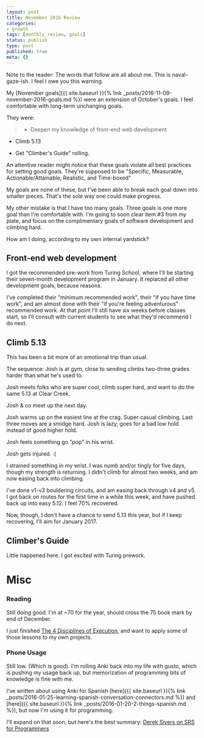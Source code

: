 ```yaml
---
layout: post
title: November 2016 Review
categories:
- growth
tags: [monthly_review, goals]
status: publish
type: post
published: true
meta: {}
---
```




Note to the reader: The words that follow are all about me. This is naval-gaze-ish. I feel I owe you this warning.



My [November goals]({{ site.baseurl }}{% link _posts/2016-11-09-november-2016-goals.md %}) were an extension of October's goals. I feel comfortable with long-term unchanging goals.



They were:


>* Deepen my knowledge of front-end web development


* Climb 5.13


* Get "Climber's Guide" rolling.



An attentive reader might notice that these goals violate all best practices for setting good goals. They're supposed to be "Specific, Measurable, Actionable/Attainable, Realistic, and Time-boxed"



My goals are none of these, but I've been able to break each goal down into smaller pieces. That's the sole way one could make progress.



My other mistake is that I have too many goals. Three goals is one more goal than I'm comfortable with. I'm going to soon clear item #3 from my plate, and focus on the complimentary goals of software development and climbing hard.



How am I doing, according to my own internal yardstick?


## Front-end web development



I got the recommended pre-work from Turing School, where I'll be starting their seven-month development program in January. It replaced all other development goals, because reasons.



I've completed their "minimum recommended work", their "if you have time work", and am almost done with their "if you're feeling adventurous" recommended work. At that point I'll still have six weeks before classes start, so I'll consult with current students to see what they'd recommend I do next.


## Climb 5.13



This has been a bit more of an emotional trip than usual.



The sequence: Josh is at gym, close to sending climbs two-three grades harder than what he's used to.



Josh meets folks who are super cool, climb super hard, and want to do the same 5.13 at Clear Creek.



Josh & co meet up the next day.



Josh warms up on the easiest line at the crag. Super casual climbing. Last three moves are a smidge hard. Josh is lazy, goes for a bad low hold instead of good higher hold.



Josh feels something go "pop" in his wrist.



Josh gets injured. :(



I strained something in my wrist. I was numb and/or tingly for five days, though my strength is returning. I didn't climb for almost two weeks, and am now easing back into climbing.



I've done v1-v3 bouldering circuits, and am easing back through v4 and v5. I got back on routes for the first time in a while this week, and have pushed back up into easy 5.12. I feel 70% recovered.



Now, though, I don't have a chance to send 5.13 this year, but if I keep recovering, I'll aim for January 2017.


## Climber's Guide



Little happened here. I got excited with Turing prework.


# Misc


### Reading



Still doing good. I'm at ~70 for the year, should cross the 75 book mark by end of December.



I just finished
[The 4 Disciplines of Execution](https://www.amazon.com/Disciplines-Execution-Achieving-Wildly-Important/dp/1491517751), and want to apply some of those lessons to my own projects.


### Phone Usage



Still low. (Which is good). I'm rolling Anki back into my life with gusto, which is pushing my usage back up, but memorization of programming bits of knowledge is fine with me.



I've written about using Anki for Spanish
[here]({{ site.baseurl }}{% link _posts/2016-01-25-learning-spanish-conversation-connectors.md %}) and
[here]({{ site.baseurl }}{% link _posts/2016-01-20-2-things-spanish.md %}), but now I'm using it for programming.



I'll expand on that soon, but here's the best summary:
[Derek Sivers on SRS for Programmers](https://sivers.org/srs)
